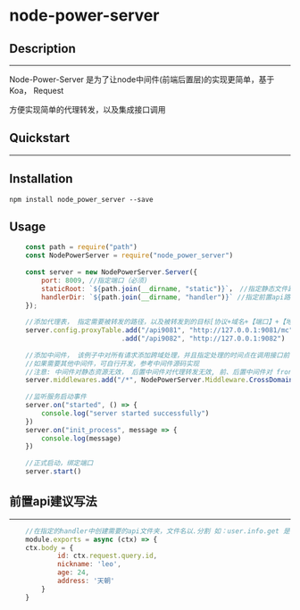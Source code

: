 # node-power-server

## Description

---

Node-Power-Server 是为了让node中间件(前端后置层)的实现更简单，基于Koa， Request

方便实现简单的代理转发，以及集成接口调用

## Quickstart

---

## Installation

    npm install node_power_server --save

## Usage
```javascript
    const path = require("path")
    const NodePowerServer = require("node_power_server")
    
    const server = new NodePowerServer.Server({
        port: 8009, //指定端口（必须)
        staticRoot: `${path.join(__dirname, "static")}`， //指定静态文件路径(可选，如果需要做静态资源服务的话)
    	handlerDir: `${path.join(__dirname, "handler")}` //指定前置api路径(可选，如果需要前置api，集成调用后端api的话)
    });
    
    //添加代理表， 指定需要被转发的路径，以及被转发到的目标[协议+域名+【端口】+【地址】], prefix[即标志] 将会被去掉
    server.config.proxyTable.add("/api9081", "http://127.0.0.1:9081/mc")
                            .add("/api9082", "http://127.0.0.1:9082")
    
    //添加中间件， 该例子中对所有请求添加跨域处理，并且指定处理的时间点在调用接口前
    //如果需要其他中间件，可自行开发，参考中间件源码实现
    //注意: 中间件对静态资源无效， 后置中间件对代理转发无效, 前、后置中间件对 front api 都有效
    server.middlewares.add("/*", NodePowerServer.Middleware.CrossDomain(),NodePowerServer.Middleware.Constant.ExecBefore)
    
    //监听服务启动事件
    server.on("started", () => {
        console.log("server started successfully")
    })
    server.on("init_process", message => {
        console.log(message)
    })
    
    //正式启动，绑定端口
    server.start()
```
## 前置api建议写法

--- 

```javascript
    //在指定的handler中创建需要的api文件夹，文件名以.分割 如：user.info.get 是一个api, 里面有个index.js
    module.exports = async (ctx) => {
    ctx.body = {
            id: ctx.request.query.id,
            nickname: 'leo',
            age: 24,
            address: '天朝'
        }
    }
```